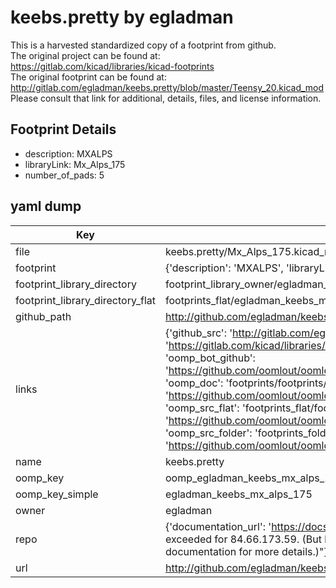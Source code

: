 # keebs.pretty by egladman  
This is a harvested standardized copy of a footprint from github.  
The original project can be found at:  
https://gitlab.com/kicad/libraries/kicad-footprints  
The original footprint can be found at:
http://gitlab.com/egladman/keebs.pretty/blob/master/Teensy_20.kicad_mod
Please consult that link for additional, details, files, and license information.  
## Footprint Details
* description: MXALPS  
* libraryLink: Mx_Alps_175  
* number_of_pads: 5  
## yaml dump  
| Key | Value |  
| --- | --- |  
| file | keebs.pretty/Mx_Alps_175.kicad_mod |  
| footprint | {'description': 'MXALPS', 'libraryLink': 'Mx_Alps_175', 'number_of_pads': 5} |  
| footprint_library_directory | footprint_library_owner/egladman_keebs.pretty |  
| footprint_library_directory_flat | footprints_flat/egladman_keebs_mx_alps_175/working |  
| github_path | http://github.com/egladman/keebs.pretty/blob/master/Mx_Alps_175.kicad_mod |  
| links | {'github_src': 'http://gitlab.com/egladman/keebs.pretty/blob/master/Teensy_20.kicad_mod', 'github_src_repo': 'https://gitlab.com/kicad/libraries/kicad-footprints', 'oomp_bot': 'footprints/egladman_keebs_mx_alps_175/working', 'oomp_bot_github': 'https://github.com/oomlout/oomlout_oomp_footprint_bot/tree/main/footprints/egladman_keebs_mx_alps_175/working', 'oomp_doc': 'footprints/footprints/egladman/keebs/Mx_Alps_175/working/', 'oomp_doc_github': 'https://github.com/oomlout/oomlout_oomp_footprint_doc/tree/main/footprints/footprints/egladman/keebs/Mx_Alps_175/working', 'oomp_src_flat': 'footprints_flat/footprints_flat/egladman_keebs_mx_alps_175/working', 'oomp_src_flat_github': 'https://github.com/oomlout/oomlout_oomp_footprint_src/tree/main/footprints_flat/egladman_keebs_mx_alps_175/working', 'oomp_src_folder': 'footprints_folder/footprints_folder/egladman/keebs/Mx_Alps_175/working', 'oomp_src_folder_github': 'https://github.com/oomlout/oomlout_oomp_footprint_src/tree/main/footprints_folder/egladman/keebs/Mx_Alps_175/working'} |  
| name | keebs.pretty |  
| oomp_key | oomp_egladman_keebs_mx_alps_175 |  
| oomp_key_simple | egladman_keebs_mx_alps_175 |  
| owner | egladman |  
| repo | {'documentation_url': 'https://docs.github.com/rest/overview/resources-in-the-rest-api#rate-limiting', 'message': "API rate limit exceeded for 84.66.173.59. (But here's the good news: Authenticated requests get a higher rate limit. Check out the documentation for more details.)"} |  
| url | http://github.com/egladman/keebs.pretty |  

